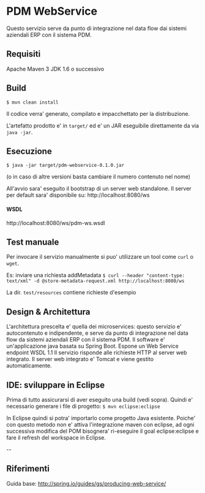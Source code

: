 PDM WebService
==================
Questo servizio serve da punto di integrazione nel data flow dai sistemi
aziendali ERP con il sistema PDM.


## Requisiti

Apache Maven 3
JDK 1.6 o successivo


## Build


```$ mvn clean install```

Il codice verra' generato, compilato e impacchettato per la distribuzione.

L'artefatto prodotto e' in `target/` ed e' un JAR eseguibile direttamente da
via `java -jar`.


## Esecuzione

```$ java -jar target/pdm-webservice-0.1.0.jar```

(o in caso di altre versioni basta cambiare il numero contenuto nel nome)

All'avvio sara' eseguito il bootstrap di un server web standalone.
Il server per default sara' disponibile su:
http://localhost:8080/ws

#### WSDL
http://localhost:8080/ws/pdm-ws.wsdl


## Test manuale

Per invocare il servizio manualmente si puo' utilizzare un tool come `curl`
o `wget`.

Es: inviare una richiesta addMetadata 
```$ curl --header "content-type: text/xml" -d @store-metadata-request.xml http://localhost:8080/ws```

La dir. `test/resources` contiene richieste d'esempio


## Design & Architettura

L'architettura prescelta e' quella dei microservices: questo servizio
e' autocontenuto e indipendente, e serve da punto di integrazione nel
data flow da sistemi aziendali ERP con il sistema PDM.
Il software e' un'applicazione java basata su Spring Boot.
Espone un Web Service endpoint WSDL 1.1
Il servizio risponde alle richieste HTTP al server web integrato.
Il server web integrato e' Tomcat e viene gestito automaticamente.


## IDE: sviluppare in Eclipse

Prima di tutto assicurarsi di aver eseguito una build (vedi sopra).
Quindi e' necessario generare i file di progetto:
```$ mvn eclipse:eclipse``` 

In Eclipse quindi si potra' importarlo come progetto Java esistente.
Poiche' con questo metodo non e' attiva l'integrazione maven con eclipse, ad ogni successiva modifica del POM 
bisognera' ri-eseguire il goal eclipse:eclipse e fare il refresh del workspace in Eclipse.


--

## Riferimenti

Guida base:
http://spring.io/guides/gs/producing-web-service/

